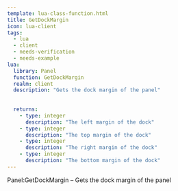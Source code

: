 ```yaml
---
template: lua-class-function.html
title: GetDockMargin
icon: lua-client
tags:
  - lua
  - client
  - needs-verification
  - needs-example
lua:
  library: Panel
  function: GetDockMargin
  realm: client
  description: "Gets the dock margin of the panel"
  
  
  returns:
    - type: integer
      description: "The left margin of the dock"
    - type: integer
      description: "The top margin of the dock"
    - type: integer
      description: "The right margin of the dock"
    - type: integer
      description: "The bottom margin of the dock"
---
```


<div class="lua__search__keywords">
Panel:GetDockMargin &#x2013; Gets the dock margin of the panel
</div>
